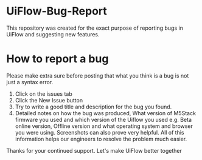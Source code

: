 # UiFlow-Bug-Report
This repository was created for the exact purpose of reporting bugs in UiFlow
and suggesting new features.

# How to report a bug
Please make extra sure before posting that what you think is a bug is not
just a syntax error.

1. Click on the issues tab
2. Click the New Issue button
3. Try to write a good title and description for the bug you found.
4. Detailed notes on how the bug was produced, What version of M5Stack firmware
you used and which version of the Uiflow you used e.g. Beta online version, 
Offline version and what operating system and browser you were using.
Screenshots can also prove very helpful. All of this information helps our
engineers to resolve the problem much easier.

Thanks for your continued support. Let's make UiFlow better together

